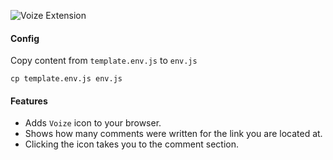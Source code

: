 ![Voize Extension](https://i.imgur.com/rIp70xK.png) 
#### Config

Copy content from `template.env.js` to `env.js`

`cp template.env.js env.js`

#### Features 

 - Adds `Voize` icon to your browser.  
 - Shows how many comments were written for the link you are located at.  
 - Clicking the icon takes you to the comment section.